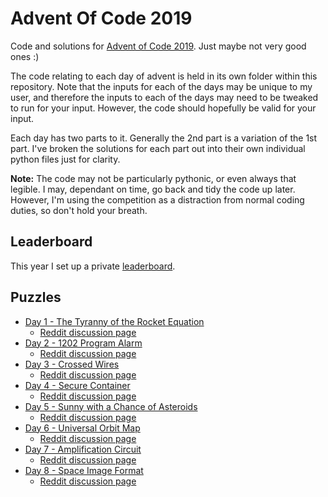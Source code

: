 # Advent Of Code 2019

Code and solutions for [Advent of Code 2019](http://adventofcode.com/2019).
Just maybe not very good ones :)

The code relating to each day of advent is held in its own folder within this
repository. Note that the inputs for each of the days may be unique to my
user, and therefore the inputs to each of the days may need to be tweaked to
run for your input. However, the code should hopefully be valid for your
input.

Each day has two parts to it. Generally the 2nd part is a variation of the 1st
part. I've broken the solutions for each part out into their own individual
python files just for clarity.

**Note:** The code may not be particularly pythonic, or even always that legible.
I may, dependant on time, go back and tidy the code up later. However, I'm
using the competition as a distraction from normal coding duties, so don't
hold your breath.

## Leaderboard

This year I set up a private [leaderboard](leaderboard.json).

## Puzzles

  * [Day 1 - The Tyranny of the Rocket Equation](./day_01/README.md)
    * [Reddit discussion page](https://www.reddit.com/r/adventofcode/comments/e4axxe/2019_day_1_solutions/)
  * [Day 2 - 1202 Program Alarm](./day_02/README.md)
    * [Reddit discussion page](https://www.reddit.com/r/adventofcode/comments/e4u0rw/2019_day_2_solutions/)
  * [Day 3 - Crossed Wires](./day_03/README.md)
    * [Reddit discussion page](https://www.reddit.com/r/adventofcode/comments/e4u0rw/2019_day_3_solutions/)
  * [Day 4 - Secure Container](./day_04/README.md)
    * [Reddit discussion page](https://www.reddit.com/r/adventofcode/comments/e5u5fv/2019_day_4_solutions/)
  * [Day 5 - Sunny with a Chance of Asteroids](./day_05/README.md)
    * [Reddit discussion page](https://www.reddit.com/r/adventofcode/comments/e6carb/2019_day_5_solutions/)
  * [Day 6 - Universal Orbit Map](./day_06/README.md)
    * [Reddit discussion page](https://www.reddit.com/r/adventofcode/comments/e6tyva/2019_day_6_solutions/)
  * [Day 7 - Amplification Circuit](./day_07/README.md)
    * [Reddit discussion page](https://www.reddit.com/r/adventofcode/comments/e7a4nj/2019_day_7_solutions/)
  * [Day 8 - Space Image Format](./day_08/README.md)
    * [Reddit discussion page](https://www.reddit.com/r/adventofcode/comments/e7pkmt/2019_day_8_solutions/)
